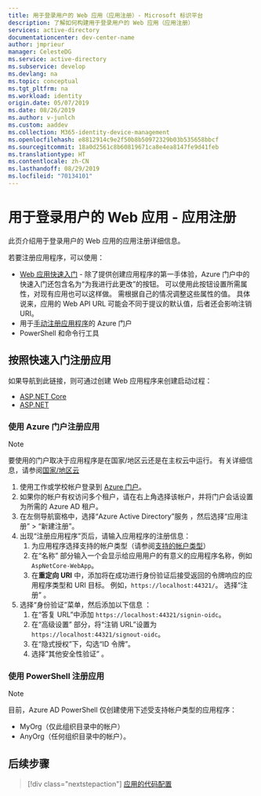 ```yaml
---
title: 用于登录用户的 Web 应用（应用注册）- Microsoft 标识平台
description: 了解如何构建用于登录用户的 Web 应用（应用注册）
services: active-directory
documentationcenter: dev-center-name
author: jmprieur
manager: CelesteDG
ms.service: active-directory
ms.subservice: develop
ms.devlang: na
ms.topic: conceptual
ms.tgt_pltfrm: na
ms.workload: identity
origin.date: 05/07/2019
ms.date: 08/26/2019
ms.author: v-junlch
ms.custom: aaddev
ms.collection: M365-identity-device-management
ms.openlocfilehash: e8812914c9e2f50b8b50972329b03b535658bbcf
ms.sourcegitcommit: 18a0d2561c8b60819671ca8e4ea8147fe9d41feb
ms.translationtype: HT
ms.contentlocale: zh-CN
ms.lasthandoff: 08/29/2019
ms.locfileid: "70134101"
---
```

# <a name="web-app-that-signs-in-users---app-registration"></a>用于登录用户的 Web 应用 - 应用注册

此页介绍用于登录用户的 Web 应用的应用注册详细信息。

若要注册应用程序，可以使用：

- [Web 应用快速入门](#register-an-app-using-the-quickstarts) - 除了提供创建应用程序的第一手体验，Azure 门户中的快速入门还包含名为“为我进行此更改”的按钮。  可以使用此按钮设置所需属性，对现有应用也可以这样做。 需根据自己的情况调整这些属性的值。 具体说来，应用的 Web API URL 可能会不同于提议的默认值，后者还会影响注销 URI。
- 用于[手动注册应用程序](#register-an-app-using-azure-portal)的 Azure 门户
- PowerShell 和命令行工具

## <a name="register-an-app-using-the-quickstarts"></a>按照快速入门注册应用

如果导航到此链接，则可通过创建 Web 应用程序来创建启动过程：

- [ASP.NET Core](https://portal.azure.cn/#blade/Microsoft_AAD_IAM/ActiveDirectoryMenuBlade/RegisteredAppsPreview)
- [ASP.NET](https://portal.azure.cn/#blade/Microsoft_AAD_RegisteredApps/applicationsListBlade/quickStartType/AspNetWebAppQuickstartPage/sourceType/docs)

### <a name="register-an-app-using-azure-portal"></a>使用 Azure 门户注册应用

> [!NOTE]
> 要使用的门户取决于应用程序是在国家/地区云还是在主权云中运行。 有关详细信息，请参阅[国家/地区云](./authentication-national-cloud.md#app-registration-endpoints)

1. 使用工作或学校帐户登录到 [Azure 门户](https://portal.azure.cn)。 
1. 如果你的帐户有权访问多个租户，请在右上角选择该帐户，并将门户会话设置为所需的 Azure AD 租户。
1. 在左侧导航窗格中，选择“Azure Active Directory”服务  ，然后选择“应用注册” > “新建注册”。  
1. 出现“注册应用程序”页后，请输入应用程序的注册信息： 
   1. 为应用程序选择支持的帐户类型（请参阅[支持的帐户类型](./v2-supported-account-types.md)）
   1. 在“名称”  部分输入一个会显示给应用用户的有意义的应用程序名称，例如 `AspNetCore-WebApp`。
   1. 在**重定向 URI** 中，添加将在成功进行身份验证后接受返回的令牌响应的应用程序类型和 URI 目标。 例如，`https://localhost:44321/`。  选择“注册”  。
1. 选择“身份验证”菜单，然后添加以下信息  ：
   1. 在“答复 URL”中添加 `https://localhost:44321/signin-oidc`。 
   1. 在“高级设置”  部分，将“注销 URL”设置为 `https://localhost:44321/signout-oidc`。 
   1. 在“隐式授权”下，勾选“ID 令牌”。  
   1. 选择“其他安全性验证”  。

### <a name="register-an-app-using-powershell"></a>使用 PowerShell 注册应用

> [!NOTE]
> 目前，Azure AD PowerShell 仅创建使用下述受支持帐户类型的应用程序：
>
> - MyOrg（仅此组织目录中的帐户）
> - AnyOrg（任何组织目录中的帐户）。
>

## <a name="next-steps"></a>后续步骤

> [!div class="nextstepaction"]
> [应用的代码配置](scenario-web-app-sign-user-app-configuration.md)

<!-- Update_Description: wording update -->